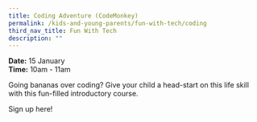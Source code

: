 ```yaml
---
title: Coding Adventure (CodeMonkey)
permalink: /kids-and-young-parents/fun-with-tech/coding
third_nav_title: Fun With Tech
description: ""
---
```

**Date:** 15 January
<br> **Time:** 10am - 11am

Going bananas over coding? Give your child a head-start on this life skill with this fun-filled introductory course.

Sign up here!


